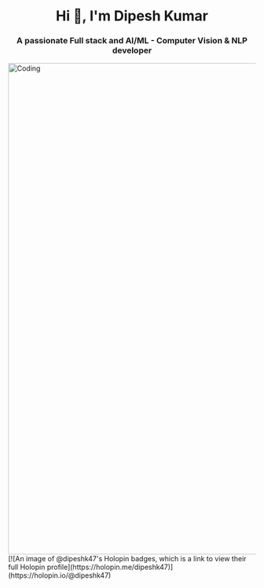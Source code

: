 <h1 align="center">Hi 👋, I'm Dipesh Kumar</h1>
<h3 align="center">A passionate Full stack and AI/ML - Computer Vision & NLP developer</h3>
<img align="center" alt="Coding" width="1000" src="https://repository-images.githubusercontent.com/588181932/e36ec678-7984-4cdd-8e4c-a3932772ff8e">
[![An image of @dipeshk47's Holopin badges, which is a link to view their full Holopin profile](https://holopin.me/dipeshk47)](https://holopin.io/@dipeshk47)
